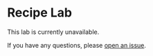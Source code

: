 # Recipe Lab

This lab is currently unavailable.

If you have any questions, please [open an issue](https://github.com/alexa-labs/alexa-dev-days/issues/new).
